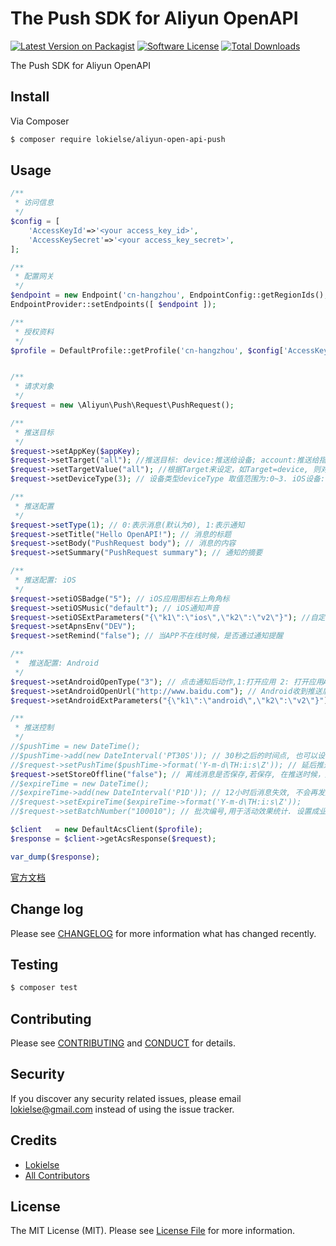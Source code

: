 The Push SDK for Aliyun OpenAPI
==============================

[![Latest Version on Packagist][ico-version]][link-packagist]
[![Software License][ico-license]](LICENSE.md)
[![Total Downloads][ico-downloads]][link-downloads]


The Push SDK for Aliyun OpenAPI


## Install

Via Composer

``` bash
$ composer require lokielse/aliyun-open-api-push
```

## Usage

```php
/**
 * 访问信息
 */
$config = [
	'AccessKeyId'=>'<your access_key_id>',
	'AccessKeySecret'=>'<your access_key_secret>',
];

/**
 * 配置网关
 */
$endpoint = new Endpoint('cn-hangzhou', EndpointConfig::getRegionIds(), EndpointConfig::getProductDomains());
EndpointProvider::setEndpoints([ $endpoint ]);

/**
 * 授权资料
 */
$profile = DefaultProfile::getProfile('cn-hangzhou', $config['AccessKeyId'], $config['AccessKeySecret']);


/**
 * 请求对象
 */
$request = new \Aliyun\Push\Request\PushRequest();

/**
 * 推送目标
 */
$request->setAppKey($appKey);
$request->setTarget("all"); //推送目标: device:推送给设备; account:推送给指定帐号,tag:推送给自定义标签; all: 推送给全部
$request->setTargetValue("all"); //根据Target来设定，如Target=device, 则对应的值为 设备id1,设备id2. 多个值使用逗号分隔.(帐号与设备有一次最多100个的限制)
$request->setDeviceType(3); // 设备类型deviceType 取值范围为:0~3. iOS设备: 0; Android设备: 1; 全部: 3, 这是默认值.

/**
 * 推送配置
 */
$request->setType(1); // 0:表示消息(默认为0), 1:表示通知
$request->setTitle("Hello OpenAPI!"); // 消息的标题
$request->setBody("PushRequest body"); // 消息的内容
$request->setSummary("PushRequest summary"); // 通知的摘要

/**
 * 推送配置: iOS
 */
$request->setiOSBadge("5"); // iOS应用图标右上角角标
$request->setiOSMusic("default"); // iOS通知声音
$request->setiOSExtParameters("{\"k1\":\"ios\",\"k2\":\"v2\"}"); //自定义的kv结构,开发者扩展用 针对iOS设备
$request->setApnsEnv("DEV");
$request->setRemind("false"); // 当APP不在线时候，是否通过通知提醒

/**
 *  推送配置: Android
 */
$request->setAndroidOpenType("3"); // 点击通知后动作,1:打开应用 2: 打开应用Activity 3:打开 url
$request->setAndroidOpenUrl("http://www.baidu.com"); // Android收到推送后打开对应的url,仅仅当androidOpenType=3有效
$request->setAndroidExtParameters("{\"k1\":\"android\",\"k2\":\"v2\"}"); // 设定android类型设备通知的扩展属性

/**
 * 推送控制
 */
//$pushTime = new DateTime();
//$pushTime->add(new DateInterval('PT30S')); // 30秒之后的时间点, 也可以设置成你指定固定时间
//$request->setPushTime($pushTime->format('Y-m-d\TH:i:s\Z')); // 延后推送。可选，如果不设置表示立即推送
$request->setStoreOffline("false"); // 离线消息是否保存,若保存, 在推送时候，用户即使不在线，下一次上线则会收到
//$expireTime = new DateTime();
//$expireTime->add(new DateInterval('P1D')); // 12小时后消息失效, 不会再发送
//$request->setExpireTime($expireTime->format('Y-m-d\TH:i:s\Z'));
//$request->setBatchNumber("100010"); // 批次编号,用于活动效果统计. 设置成业务可以记录的字符串

$client   = new DefaultAcsClient($profile);
$response = $client->getAcsResponse($request);

var_dump($response);
```

[官方文档](https://help.aliyun.com/document_detail/30074.html)

## Change log

Please see [CHANGELOG](CHANGELOG.md) for more information what has changed recently.

## Testing

``` bash
$ composer test
```

## Contributing

Please see [CONTRIBUTING](CONTRIBUTING.md) and [CONDUCT](CONDUCT.md) for details.

## Security

If you discover any security related issues, please email lokielse@gmail.com instead of using the issue tracker.

## Credits

- [Lokielse][link-author]
- [All Contributors][link-contributors]

## License

The MIT License (MIT). Please see [License File](LICENSE.md) for more information.

[ico-version]: https://img.shields.io/packagist/v/lokielse/aliyun-open-api-push.svg?style=flat-square
[ico-license]: https://img.shields.io/badge/license-MIT-brightgreen.svg?style=flat-square
[ico-travis]: https://img.shields.io/travis/lokielse/aliyun-open-api-push/master.svg?style=flat-square
[ico-scrutinizer]: https://img.shields.io/scrutinizer/coverage/g/lokielse/aliyun-open-api-push.svg?style=flat-square
[ico-code-quality]: https://img.shields.io/scrutinizer/g/lokielse/aliyun-open-api-push.svg?style=flat-square
[ico-downloads]: https://img.shields.io/packagist/dt/lokielse/aliyun-open-api-push.svg?style=flat-square

[link-packagist]: https://packagist.org/packages/lokielse/aliyun-open-api-push
[link-travis]: https://travis-ci.org/lokielse/aliyun-open-api-push
[link-scrutinizer]: https://scrutinizer-ci.com/g/lokielse/aliyun-open-api-push/code-structure
[link-code-quality]: https://scrutinizer-ci.com/g/lokielse/aliyun-open-api-push
[link-downloads]: https://packagist.org/packages/lokielse/aliyun-open-api-push
[link-author]: https://github.com/lokielse
[link-contributors]: ../../contributors